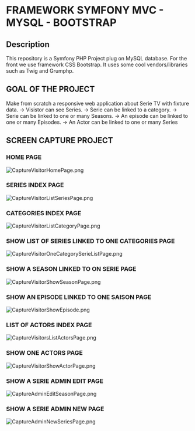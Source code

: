 # FRAMEWORK SYMFONY MVC - MYSQL - BOOTSTRAP

## Description

This repository is a Symfony PHP Project plug on MySQL database.
For the front we use framework CSS Bootstrap.
It uses some cool vendors/libraries such as Twig and Grumphp.

## GOAL OF THE PROJECT

Make from scratch a responsive web application about Serie TV with fixture data.
-> Visistor can see Series.
-> Serie can be linked to a category.
-> Serie can be linked to one or many Seasons.
-> An episode can be linked to one or many Episodes.
-> An Actor can be linked to one or many Series

## SCREEN CAPTURE PROJECT

### HOME PAGE

![CaptureVisitorHomePage.png](.tours/CaptureVisitorHomePage.png)

### SERIES INDEX PAGE

![CaptureVisitorListSeriesPage.png](.tours/CaptureVisitorListSeriesPage.png)

### CATEGORIES INDEX PAGE

![CaptureVisitorListCategoryPage.png](.tours/CaptureVisitorListCategoryPage.png)

### SHOW LIST OF SERIES LINKED TO ONE CATEGORIES PAGE

![CaptureVisitorOneCategorySerieListPage.png](.tours/CaptureVisitorOneCategorySerieListPage.png)

### SHOW A SEASON LINKED TO ON SERIE PAGE

![CaptureVisitorShowSeasonPage.png](.tours/CaptureVisitorShowSeasonPage.png)

### SHOW AN EPISODE LINKED TO ONE SAISON PAGE

![CaptureVisitorShowEpisode.png](.tours/CaptureVisitorShowEpisode.png)

### LIST OF ACTORS INDEX PAGE

![CaptureVisitorsListActorsPage.png](.tours/CaptureVisitorsListActorsPage.png)

### SHOW ONE ACTORS PAGE

![CaptureVisitorShowActorPage.png](.tours/CaptureVisitorShowActorPage.png)

### SHOW A SERIE ADMIN EDIT PAGE

![CaptureAdminEditSeasonPage.png](.tours/CaptureAdminEditSeasonPage.png)

### SHOW A SERIE ADMIN NEW PAGE

![CaptureAdminNewSeriesPage.png](.tours/CaptureAdminNewSeriesPage.png)
